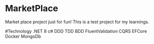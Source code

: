 # MarketPlace
Market place project just for fun!
This is a test project for my learnings.

#Technology
.NET 8
c#
DDD
TDD
BDD
FluentValidation
CQRS
EFCore
Docker
MongoDb
